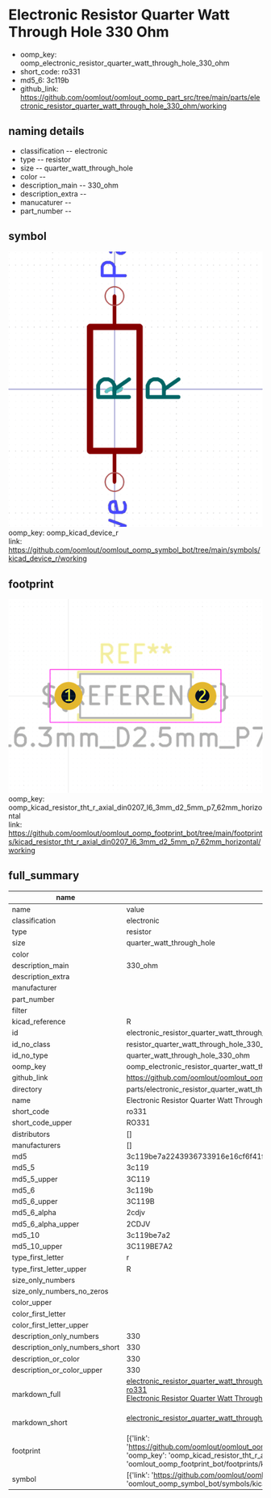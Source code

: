 # Electronic Resistor Quarter Watt Through Hole 330 Ohm

  
* oomp_key: oomp_electronic_resistor_quarter_watt_through_hole_330_ohm 
* short_code: ro331
* md5_6: 3c119b  
* github_link: https://github.com/oomlout/oomlout_oomp_part_src/tree/main/parts/electronic_resistor_quarter_watt_through_hole_330_ohm/working  
## naming details
* classification -- electronic
* type -- resistor
* size -- quarter_watt_through_hole
* color -- 
* description_main -- 330_ohm
* description_extra -- 
* manucaturer -- 
* part_number -- 



## symbol

![](symbol/0/working/working_600.png)  
oomp_key: oomp_kicad_device_r  
link: https://github.com/oomlout/oomlout_oomp_symbol_bot/tree/main/symbols/kicad_device_r/working  

## footprint

![](footprint/0/working/working_600.png)  
oomp_key: oomp_kicad_resistor_tht_r_axial_din0207_l6_3mm_d2_5mm_p7_62mm_horizontal  
link: https://github.com/oomlout/oomlout_oomp_footprint_bot/tree/main/footprints/kicad_resistor_tht_r_axial_din0207_l6_3mm_d2_5mm_p7_62mm_horizontal/working  

## full_summary
| name | value | 
| --- | --- | 
| name | value | 
| classification | electronic | 
| type | resistor | 
| size | quarter_watt_through_hole | 
| color |  | 
| description_main | 330_ohm | 
| description_extra |  | 
| manufacturer |  | 
| part_number |  | 
| filter |  | 
| kicad_reference | R | 
| id | electronic_resistor_quarter_watt_through_hole_330_ohm | 
| id_no_class | resistor_quarter_watt_through_hole_330_ohm | 
| id_no_type | quarter_watt_through_hole_330_ohm | 
| oomp_key | oomp_electronic_resistor_quarter_watt_through_hole_330_ohm | 
| github_link | https://github.com/oomlout/oomlout_oomp_part_src/tree/main/parts/electronic_resistor_quarter_watt_through_hole_330_ohm/working | 
| directory | parts/electronic_resistor_quarter_watt_through_hole_330_ohm | 
| name | Electronic Resistor Quarter Watt Through Hole 330 Ohm | 
| short_code | ro331 | 
| short_code_upper | RO331 | 
| distributors | [] | 
| manufacturers | [] | 
| md5 | 3c119be7a2243936733916e16cf6f41f | 
| md5_5 | 3c119 | 
| md5_5_upper | 3C119 | 
| md5_6 | 3c119b | 
| md5_6_upper | 3C119B | 
| md5_6_alpha | 2cdjv | 
| md5_6_alpha_upper | 2CDJV | 
| md5_10 | 3c119be7a2 | 
| md5_10_upper | 3C119BE7A2 | 
| type_first_letter | r | 
| type_first_letter_upper | R | 
| size_only_numbers |  | 
| size_only_numbers_no_zeros |  | 
| color_upper |  | 
| color_first_letter |  | 
| color_first_letter_upper |  | 
| description_only_numbers | 330 | 
| description_only_numbers_short | 330 | 
| description_or_color | 330 | 
| description_or_color_upper | 330 | 
| markdown_full | [electronic_resistor_quarter_watt_through_hole_330_ohm](https://github.com/oomlout/oomlout_oomp_part_src/tree/main/parts/electronic_resistor_quarter_watt_through_hole_330_ohm/working)<br>[ro331](https://github.com/oomlout/oomlout_oomp_part_src/tree/main/parts/electronic_resistor_quarter_watt_through_hole_330_ohm/working)<br>[Electronic Resistor Quarter Watt Through Hole 330 Ohm](https://github.com/oomlout/oomlout_oomp_part_src/tree/main/parts/electronic_resistor_quarter_watt_through_hole_330_ohm/working)<br><br> | 
| markdown_short | [electronic_resistor_quarter_watt_through_hole_330_ohm](https://github.com/oomlout/oomlout_oomp_part_src/tree/main/parts/electronic_resistor_quarter_watt_through_hole_330_ohm/working)<br><br> | 
| footprint | [{'link': 'https://github.com/oomlout/oomlout_oomp_footprint_bot/tree/main/foootprntss/kicad_resistor_tht_r_axial_din0207_l6_3mm_d2_5mm_p7_62mm_horizontal', 'oomp_key': 'oomp_kicad_resistor_tht_r_axial_din0207_l6_3mm_d2_5mm_p7_62mm_horizontal', 'directory': 'oomlout_oomp_footprint_bot/footprints/kicad_resistor_tht_r_axial_din0207_l6_3mm_d2_5mm_p7_62mm_horizontal//working/working.kicad_mod'}] | 
| symbol | [{'link': 'https://github.com/oomlout/oomlout_oomp_symbol_bot/tree/main/symbols/kicad_device_r', 'oomp_key': 'oomp_kicad_device_r', 'directory': 'oomlout_oomp_symbol_bot/symbols/kicad_device_r//working/working.kicad_sym'}] | 
